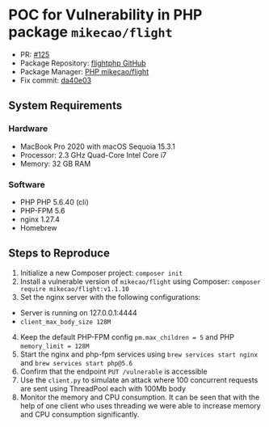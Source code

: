 
# POC for Vulnerability in PHP package `mikecao/flight`

- PR: [#125](https://github.com/flightphp/core/pull/125)
- Package Repository: [flightphp GitHub](https://github.com/flightphp/core)
- Package Manager: [PHP mikecao/flight](https://packagist.org/packages/mikecao/flight)
- Fix commit: [da40e03](https://github.com/flightphp/core/commit/da40e03eb4a39745107912dffe926a8fce0d38dc)

## System Requirements

### Hardware
- MacBook Pro 2020 with macOS Sequoia 15.3.1 
- Processor: 2.3 GHz Quad-Core Intel Core i7
- Memory: 32 GB RAM

### Software
- PHP PHP 5.6.40 (cli)
- PHP-FPM 5.6
- nginx 1.27.4
- Homebrew


## Steps to Reproduce

1. Initialize a new Composer project: `composer init`
2. Install a vulnerable version of `mikecao/flight` using Composer: `composer require mikecao/flight:v1.1.10`
3. Set the nginx server with the following configurations:
* Server is running on 127.0.0.1:4444
* `client_max_body_size 128M`
4. Keep the default PHP-FPM config  `pm.max_children = 5` and PHP `memory_limit = 128M`
5. Start the nginx and php-fpm services using `brew services start nginx` and `brew services start php@5.6`
6. Confirm that the endpoint `PUT /vulnerable` is accessible 
7. Use the `client.py` to simulate an attack where 100 concurrent requests are sent using ThreadPool each with 100Mb body
8. Monitor the memory and CPU consumption. It can be seen that with the help of one client who uses threading we were able to increase memory and CPU consumption significantly.